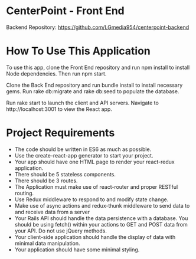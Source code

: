 # CenterPoint - Front End

Backend Repository: https://github.com/LGmedia954/centerpoint-backend

# How To Use This Application

To use this app, clone the Front End repository and run npm install to install Node dependencies. Then run npm start.

Clone the Back End repository and run bundle install to install necessary gems. Run rake db:migrate and rake db:seed to populate the database.

Run rake start to launch the client and API servers. Navigate to http://localhost:3001 to view the React app.

# Project Requirements

- The code should be written in ES6 as much as possible.
- Use the create-react-app generator to start your project.
- Your app should have one HTML page to render your react-redux application.
- There should be 5 stateless components.
- There should be 3 routes.
- The Application must make use of react-router and proper RESTful routing.
- Use Redux middleware to respond to and modify state change.
- Make use of async actions and redux-thunk middleware to send data to and receive data from a server
- Your Rails API should handle the data persistence with a database. You should be using fetch() within your actions to GET and POST data from your API. Do not use jQuery methods.
- Your client-side application should handle the display of data with minimal data manipulation.
- Your application should have some minimal styling.
